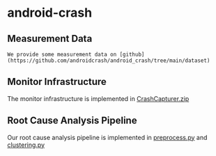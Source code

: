 # android-crash
## Measurement Data
    We provide some measurement data on [github](https://github.com/androidcrash/android_crash/tree/main/dataset)
## Monitor Infrastructure
   The monitor infrastructure is implemented in [CrashCapturer.zip](https://github.com/androidcrash/android_crash/blob/main/code/CrashCapturer.zip)
## Root Cause Analysis Pipeline
   Our root cause analysis pipeline is implemented in [preprocess.py](https://github.com/androidcrash/android_crash/blob/main/code/preprocess.py) and [clustering.py](https://github.com/androidcrash/android_crash/blob/main/code/clustering.py)
